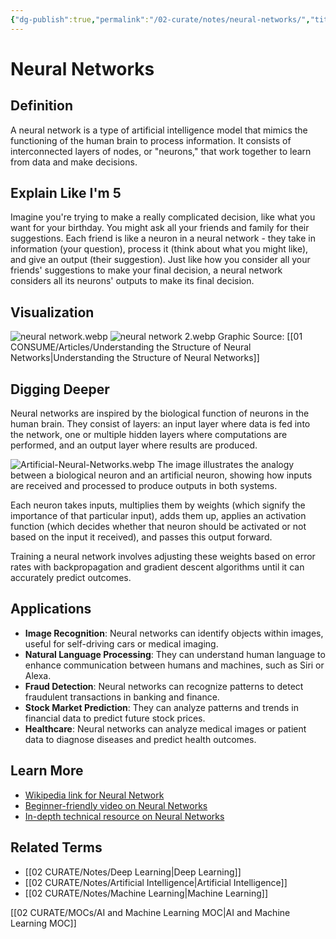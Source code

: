 ```yaml
---
{"dg-publish":true,"permalink":"/02-curate/notes/neural-networks/","title":"Neural Networks","tags":["ai","machine-learning"]}
---
```


# Neural Networks

## **Definition**  
A neural network is a type of artificial intelligence model that mimics the functioning of the human brain to process information. It consists of interconnected layers of nodes, or "neurons," that work together to learn from data and make decisions.

## **Explain Like I'm 5**  
Imagine you're trying to make a really complicated decision, like what you want for your birthday. You might ask all your friends and family for their suggestions. Each friend is like a neuron in a neural network - they take in information (your question), process it (think about what you might like), and give an output (their suggestion). Just like how you consider all your friends' suggestions to make your final decision, a neural network considers all its neurons' outputs to make its final decision.

## **Visualization**  
![neural network.webp](/img/user/04%20META/Assets/neural%20network.webp)
![neural network 2.webp](/img/user/04%20META/Assets/neural%20network%202.webp)
Graphic Source: [[01 CONSUME/Articles/Understanding the Structure of Neural Networks\|Understanding the Structure of Neural Networks]]
## **Digging Deeper**
Neural networks are inspired by the biological function of neurons in the human brain. They consist of layers: an input layer where data is fed into the network, one or multiple hidden layers where computations are performed, and an output layer where results are produced.

![Artificial-Neural-Networks.webp](/img/user/04%20META/Assets/Artificial-Neural-Networks.webp)
The image illustrates the analogy between a biological neuron and an artificial neuron, showing how inputs are received and processed to produce outputs in both systems.

Each neuron takes inputs, multiplies them by weights (which signify the importance of that particular input), adds them up, applies an activation function (which decides whether that neuron should be activated or not based on the input it received), and passes this output forward.

Training a neural network involves adjusting these weights based on error rates with backpropagation and gradient descent algorithms until it can accurately predict outcomes. 

## **Applications**  
- **Image Recognition**: Neural networks can identify objects within images, useful for self-driving cars or medical imaging.
- **Natural Language Processing**: They can understand human language to enhance communication between humans and machines, such as Siri or Alexa.
- **Fraud Detection**: Neural networks can recognize patterns to detect fraudulent transactions in banking and finance.
- **Stock Market Prediction**: They can analyze patterns and trends in financial data to predict future stock prices.
- **Healthcare**: Neural networks can analyze medical images or patient data to diagnose diseases and predict health outcomes.

## **Learn More**  
- [Wikipedia link for Neural Network](https://en.wikipedia.org/wiki/Artificial_neural_network)
- [Beginner-friendly video on Neural Networks](https://www.youtube.com/watch?v=aircAruvnKk)
- [In-depth technical resource on Neural Networks](http://neuralnetworksanddeeplearning.com/)

## **Related Terms**  
- [[02 CURATE/Notes/Deep Learning\|Deep Learning]]
- [[02 CURATE/Notes/Artificial Intelligence\|Artificial Intelligence]]
- [[02 CURATE/Notes/Machine Learning\|Machine Learning]] 

[[02 CURATE/MOCs/AI and Machine Learning MOC\|AI and Machine Learning MOC]]


